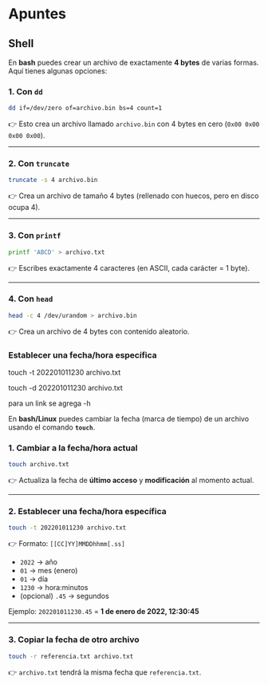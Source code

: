 # Apuntes

## Shell

En **bash** puedes crear un archivo de exactamente **4 bytes** de varias formas. Aquí tienes algunas opciones:

### 1. Con `dd`

```bash
dd if=/dev/zero of=archivo.bin bs=4 count=1
```

👉 Esto crea un archivo llamado `archivo.bin` con 4 bytes en cero (`0x00 0x00 0x00 0x00`).

---

### 2. Con `truncate`

```bash
truncate -s 4 archivo.bin
```

👉 Crea un archivo de tamaño 4 bytes (rellenado con huecos, pero en disco ocupa 4).

---

### 3. Con `printf`

```bash
printf 'ABCD' > archivo.txt
```

👉 Escribes exactamente 4 caracteres (en ASCII, cada carácter = 1 byte).

---

### 4. Con `head`

```bash
head -c 4 /dev/urandom > archivo.bin
```

👉 Crea un archivo de 4 bytes con contenido aleatorio.


### Establecer una fecha/hora específica
touch -t 202201011230 archivo.txt

touch -d 202201011230 archivo.txt

para un link se agrega -h

En **bash/Linux** puedes cambiar la fecha (marca de tiempo) de un archivo usando el comando **`touch`**.

### 1. Cambiar a la fecha/hora actual

```bash
touch archivo.txt
```

👉 Actualiza la fecha de **último acceso** y **modificación** al momento actual.

---

### 2. Establecer una fecha/hora específica

```bash
touch -t 202201011230 archivo.txt
```

👉 Formato: `[[CC]YY]MMDDhhmm[.ss]`

* `2022` → año
* `01` → mes (enero)
* `01` → día
* `1230` → hora\:minutos
* (opcional) `.45` → segundos

Ejemplo: `202201011230.45` = **1 de enero de 2022, 12:30:45**

---

### 3. Copiar la fecha de otro archivo

```bash
touch -r referencia.txt archivo.txt
```

👉 `archivo.txt` tendrá la misma fecha que `referencia.txt`.



